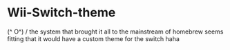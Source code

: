 # Wii-Switch-theme
(^ O^) / the system that brought it all to the mainstream of homebrew seems fitting that it would have a custom theme for the switch haha 
